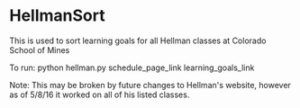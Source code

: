 # HellmanSort
This is used to sort learning goals for all Hellman classes at Colorado School of Mines

To run:
python hellman.py schedule_page_link learning_goals_link

Note:
This may be broken by future changes to Hellman's website, however as of 5/8/16 it worked on all of his listed classes.
